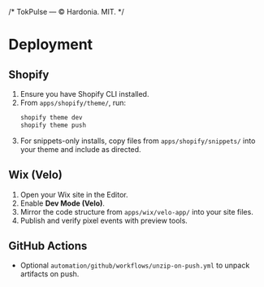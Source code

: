 /* TokPulse — © Hardonia. MIT. */
# Deployment

## Shopify
1. Ensure you have Shopify CLI installed.
2. From `apps/shopify/theme/`, run:
   ```bash
   shopify theme dev
   shopify theme push
   ```
3. For snippets-only installs, copy files from `apps/shopify/snippets/` into your theme and include as directed.

## Wix (Velo)
1. Open your Wix site in the Editor.
2. Enable **Dev Mode (Velo)**.
3. Mirror the code structure from `apps/wix/velo-app/` into your site files.
4. Publish and verify pixel events with preview tools.

## GitHub Actions
- Optional `automation/github/workflows/unzip-on-push.yml` to unpack artifacts on push.
